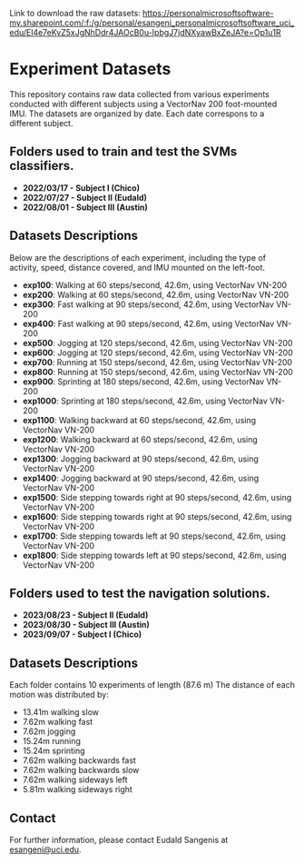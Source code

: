 Link to download the raw datasets: https://personalmicrosoftsoftware-my.sharepoint.com/:f:/g/personal/esangeni_personalmicrosoftsoftware_uci_edu/El4e7eKyZ5xJgNhDdr4JAOcB0u-IpbgJ7jdNXyawBxZeJA?e=Op1u1R

# Experiment Datasets

This repository contains raw data collected from various experiments conducted with different subjects using a VectorNav 200 foot-mounted IMU. The datasets are organized by date. Each date correspons to a different subject.

## Folders used to train and test the SVMs classifiers.
- **2022/03/17 - Subject I (Chico)**
- **2022/07/27 - Subject II (Eudald)**
- **2022/08/01 - Subject III (Austin)**

## Datasets Descriptions

Below are the descriptions of each experiment, including the type of activity, speed, distance covered, and IMU mounted on the left-foot.

- **exp100**: Walking at 60 steps/second, 42.6m, using VectorNav VN-200
- **exp200**: Walking at 60 steps/second, 42.6m, using VectorNav VN-200
- **exp300**: Fast walking at 90 steps/second, 42.6m, using VectorNav VN-200
- **exp400**: Fast walking at 90 steps/second, 42.6m, using VectorNav VN-200
- **exp500**: Jogging at 120 steps/second, 42.6m, using VectorNav VN-200
- **exp600**: Jogging at 120 steps/second, 42.6m, using VectorNav VN-200
- **exp700**: Running at 150 steps/second, 42.6m, using VectorNav VN-200
- **exp800**: Running at 150 steps/second, 42.6m, using VectorNav VN-200
- **exp900**: Sprinting at 180 steps/second, 42.6m, using VectorNav VN-200
- **exp1000**: Sprinting at 180 steps/second, 42.6m, using VectorNav VN-200
- **exp1100**: Walking backward at 60 steps/second, 42.6m, using VectorNav VN-200
- **exp1200**: Walking backward at 60 steps/second, 42.6m, using VectorNav VN-200
- **exp1300**: Jogging backward at 90 steps/second, 42.6m, using VectorNav VN-200
- **exp1400**: Jogging backward at 90 steps/second, 42.6m, using VectorNav VN-200
- **exp1500**: Side stepping towards right at 90 steps/second, 42.6m, using VectorNav VN-200
- **exp1600**: Side stepping towards right at 90 steps/second, 42.6m, using VectorNav VN-200
- **exp1700**: Side stepping towards left at 90 steps/second, 42.6m, using VectorNav VN-200
- **exp1800**: Side stepping towards left at 90 steps/second, 42.6m, using VectorNav VN-200

## Folders used to test the navigation solutions.
- **2023/08/23 - Subject II (Eudald)**
- **2023/08/30 - Subject III (Austin)**
- **2023/09/07 - Subject I (Chico)**

## Datasets Descriptions
Each folder contains 10 experiments of length (87.6 m)
The distance of each motion was distributed by:
- 13.41m walking slow
- 7.62m walking fast
- 7.62m jogging
- 15.24m running
- 15.24m sprinting
- 7.62m walking backwards fast
- 7.62m walking backwards slow
- 7.62m walking sideways left
- 5.81m walking sideways right

## Contact

For further information, please contact Eudald Sangenis at esangeni@uci.edu.
